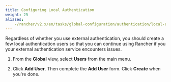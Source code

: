 ```yaml
---
title: Configuring Local Authentication
weight: 25
aliases:
    -/rancher/v2.x/en/tasks/global-configuration/authentication/local-authentication/
---
```


Regardless of whether you use external authentication, you should create a few local authentication users so that you can continue using Rancher if you your external authentication service encounters issues.

1.	From the **Global** view, select **Users** from the main menu.

2.	Click **Add User**. Then complete the **Add User** form. Click **Create** when you're done.